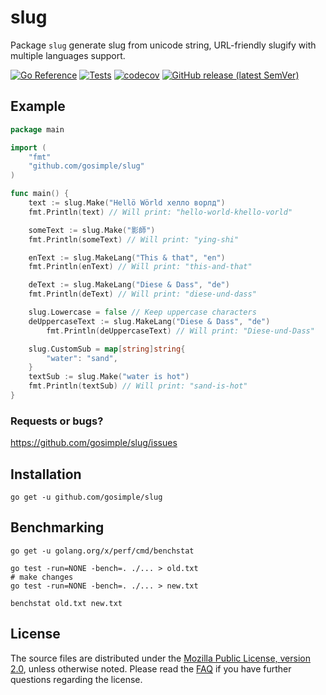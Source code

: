 # slug

Package `slug` generate slug from unicode string, URL-friendly slugify with
multiple languages support.

[![Go Reference](https://pkg.go.dev/badge/github.com/gosimple/slug.svg)](https://pkg.go.dev/github.com/gosimple/slug)
[![Tests](https://github.com/gosimple/slug/actions/workflows/tests.yml/badge.svg)](https://github.com/gosimple/slug/actions/workflows/tests.yml)
[![codecov](https://codecov.io/gh/gosimple/slug/branch/master/graph/badge.svg?token=FT2kEZHQW7)](https://codecov.io/gh/gosimple/slug)
[![GitHub release (latest SemVer)](https://img.shields.io/github/v/release/gosimple/slug?logo=github&sort=semver)](https://github.com/gosimple/slug/releases)

## Example

```go
package main

import (
	"fmt"
	"github.com/gosimple/slug"
)

func main() {
	text := slug.Make("Hellö Wörld хелло ворлд")
	fmt.Println(text) // Will print: "hello-world-khello-vorld"

	someText := slug.Make("影師")
	fmt.Println(someText) // Will print: "ying-shi"

	enText := slug.MakeLang("This & that", "en")
	fmt.Println(enText) // Will print: "this-and-that"

	deText := slug.MakeLang("Diese & Dass", "de")
	fmt.Println(deText) // Will print: "diese-und-dass"

	slug.Lowercase = false // Keep uppercase characters
	deUppercaseText := slug.MakeLang("Diese & Dass", "de")
        fmt.Println(deUppercaseText) // Will print: "Diese-und-Dass"

	slug.CustomSub = map[string]string{
		"water": "sand",
	}
	textSub := slug.Make("water is hot")
	fmt.Println(textSub) // Will print: "sand-is-hot"
}
```

### Requests or bugs?

<https://github.com/gosimple/slug/issues>

## Installation

```shell
go get -u github.com/gosimple/slug
```

## Benchmarking

```shell
go get -u golang.org/x/perf/cmd/benchstat

go test -run=NONE -bench=. ./... > old.txt
# make changes
go test -run=NONE -bench=. ./... > new.txt

benchstat old.txt new.txt
```

## License

The source files are distributed under the
[Mozilla Public License, version 2.0](http://mozilla.org/MPL/2.0/),
unless otherwise noted.
Please read the [FAQ](http://www.mozilla.org/MPL/2.0/FAQ.html)
if you have further questions regarding the license.
